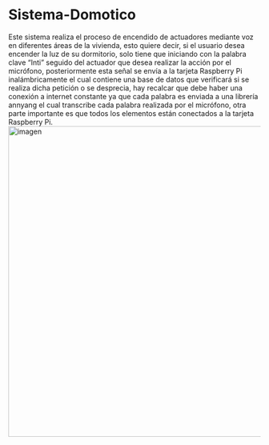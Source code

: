 # Sistema-Domotico
Este sistema realiza el proceso de encendido de actuadores mediante 
voz en diferentes áreas  de la vivienda,  esto quiere decir, si el 
usuario  desea encender  la  luz de su dormitorio, solo tiene que 
iniciando con la palabra clave “Inti” seguido del actuador que desea 
realizar la acción por  el micrófono, posteriormente esta señal  se 
envía a la tarjeta Raspberry Pi inalámbricamente el cual contiene 
una base de datos que verificará si se realiza dicha petición o se 
desprecia, hay recalcar  que  debe haber una conexión a internet 
constante ya  que cada palabra es enviada a una librería annyang 
el cual transcribe cada palabra realizada por el micrófono, 
otra parte importante es que  todos los  elementos  están 
conectados a la  tarjeta Raspberry Pi. 
<img width="621" alt="imagen" src="https://user-images.githubusercontent.com/113945763/208197886-f21354e9-1cc4-429e-94dd-5457e5c0af12.png">

